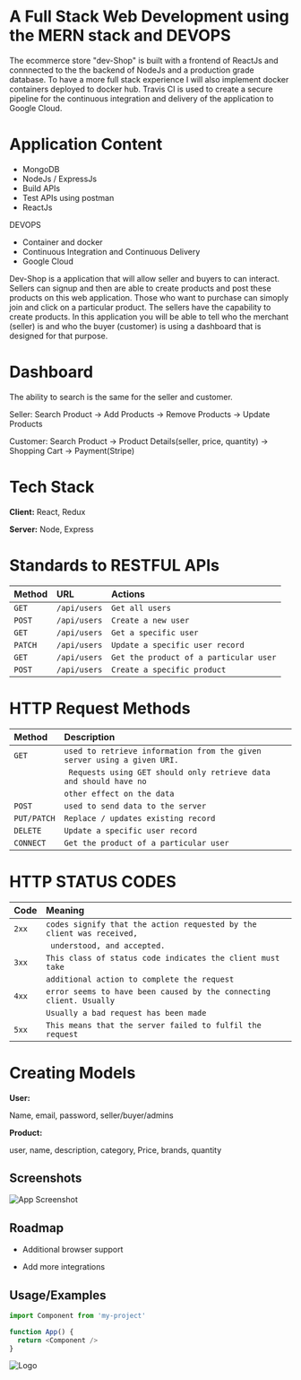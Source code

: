 
# A Full Stack Web Development using the MERN stack and DEVOPS

The ecommerce store "dev-Shop" is built  with a frontend  of ReactJs and connnected to the the backend of NodeJs and a production grade database. To have a more full stack experience I  will also implement docker containers deployed to docker hub. Travis CI is used to create a secure pipeline for the continuous integration and delivery of the application to Google Cloud.

# Application Content

- MongoDB
- NodeJs / ExpressJs
- Build APIs
- Test APIs using postman
- ReactJs

 DEVOPS
- Container and docker
- Continuous Integration and Continuous Delivery
- Google Cloud

Dev-Shop is a application that will allow seller and buyers to can interact. Sellers can signup and then are able to create products and post these products on this web application. Those who want to purchase can simoply join and click on a particular product. The sellers have the capability to create products. In this application you will be able to tell who the merchant (seller) is and who the buyer (customer) is using a dashboard that is designed for that purpose.

# Dashboard

The ability to search is the same for the seller and customer. 

Seller:
Search Product  ->  Add Products ->   Remove Products  ->  Update Products

Customer:
Search Product -> Product Details(seller, price, quantity)  ->  Shopping Cart -> Payment(Stripe)

# Tech Stack 

**Client:** React, Redux

**Server:** Node, Express


# Standards to RESTFUL APIs

| Method   | URL                  | Actions                               |
| :------- | :------------------- | :-----------------------------------  |
| `GET`    | `/api/users`         | `Get all users`                       |
| `POST`   | `/api/users`         | `Create a new user`                   |
| `GET`    | `/api/users`         | `Get a specific user`                 |
| `PATCH`  | `/api/users`         | `Update a specific user record`       |
| `GET`    | `/api/users`         | `Get the product of a particular user`|
| `POST`   | `/api/users`         | `Create a specific product`           |




#
# HTTP Request Methods

| Method     | Description                                                            |
| :-------   | :------------------------------------------------------                |
| `GET`      | `used to retrieve information from the given server using a given URI.`| 
|            | ` Requests using GET should only retrieve data and should have no`     |
|            |  `other effect on the data `                                           |
| `POST`     | `used to send data to the server `                                     |
| `PUT/PATCH`| `Replace / updates existing record`                                    |
| `DELETE`   | `Update a specific user record`                                        |
| `CONNECT`  | `Get the product of a particular user`                                 |





#
# HTTP STATUS CODES

| Code       | Meaning                                                              |
| :-------   | :------------------------------------------------------              |
| `2xx`      | `codes signify that the action requested by the client was received,`| 
|            | ` understood, and accepted.`                                         |
| `3xx`      |`This class of status code indicates the client must take`            |
|            |` additional action to complete the request `                         |
| `4xx`      |`error seems to have been caused by the connecting client. Usually`   |  
|            |`Usually a bad request has been made`                                 |
| `5xx`      | `This means that the server failed to fulfil the request`            |



#
# Creating Models

**User:** 

Name, email, password, seller/buyer/admins

**Product:**

user, name, description, category, Price, brands, quantity



## Screenshots

![App Screenshot](https://via.placeholder.com/468x300?text=App+Screenshot+Here)


## Roadmap

- Additional browser support

- Add more integrations


## Usage/Examples

```javascript
import Component from 'my-project'

function App() {
  return <Component />
}
```


![Logo](https://dev-to-uploads.s3.amazonaws.com/uploads/articles/th5xamgrr6se0x5ro4g6.png)

